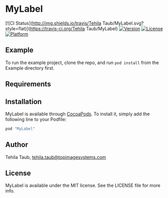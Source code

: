# MyLabel

[![CI Status](http://img.shields.io/travis/Tehila Taub/MyLabel.svg?style=flat)](https://travis-ci.org/Tehila Taub/MyLabel)
[![Version](https://img.shields.io/cocoapods/v/MyLabel.svg?style=flat)](http://cocoapods.org/pods/MyLabel)
[![License](https://img.shields.io/cocoapods/l/MyLabel.svg?style=flat)](http://cocoapods.org/pods/MyLabel)
[![Platform](https://img.shields.io/cocoapods/p/MyLabel.svg?style=flat)](http://cocoapods.org/pods/MyLabel)

## Example

To run the example project, clone the repo, and run `pod install` from the Example directory first.

## Requirements

## Installation

MyLabel is available through [CocoaPods](http://cocoapods.org). To install
it, simply add the following line to your Podfile:

```ruby
pod "MyLabel"
```

## Author

Tehila Taub, tehila.taub@topimagesystems.com

## License

MyLabel is available under the MIT license. See the LICENSE file for more info.
